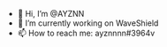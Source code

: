 - 👋 Hi, I’m @AYZNN
- 🌱 I’m currently working on WaveShield
- 📫 How to reach me: ayznnnn#3964v

<!---
AYZNN/AYZNN is a ✨ special ✨ repository because its `README.md` (this file) appears on your GitHub profile.
You can click the Preview link to take a look at your changes.
--->
